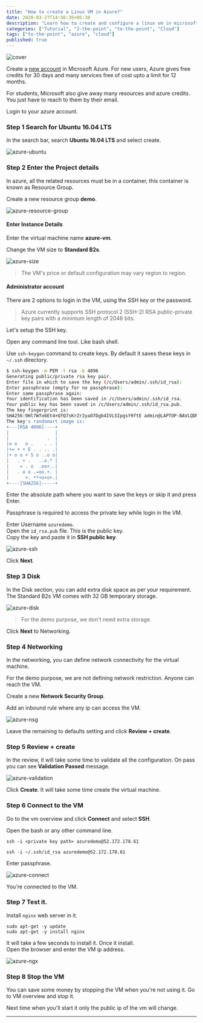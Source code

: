 ```yaml
---
title: "How to create a Linux VM in Azure?"
date: 2020-03-27T14:56:35+05:30
description: "Learn how to create and configure a linux vm in microsoft azure cloud."
categories: ["Tutorial", "2-the-point", "to-the-point", "Cloud"]
tags: ["to-the-point", "azure", "cloud"]
published: true
---
```

![cover](../images/clement-h-95YRwf6CNw8-unsplash.jpg)

Create a [new account](https://azure.microsoft.com/en-in/free/) in Microsoft Azure. For new users, Azure gives free credits for 30 days and many services free of cost upto a limit for 12 months.

For students, Microsoft also give away many resources and azure credits. You just have to reach to them by their email.

Login to your azure account.

### Step 1 Search for Ubuntu 16.04 LTS

In the search bar, search **Ubuntu 16.04 LTS** and select create.

![azure-ubuntu](./images/azure-ubuntu.PNG)

### Step 2 Enter the Project details

In azure, all the related resources must be in a container, this container is known as Resource Group.

Create a new resource group **demo**.

![azure-resource-group](./images/azure-rg.PNG)

#### Enter Instance Details

Enter the virtual machine name **azure-vm**.

Change the VM size to **Standard B2s**.

![azure-size](./images/azure-vm-size.PNG)

> The VM's price or default configuration may vary region to region.

#### Administrator account

There are 2 options to login in the VM, using the SSH key or the password.

> Azure currently supports SSH protocol 2 (SSH-2) RSA public-private key pairs with a minimum length of 2048 bits.

Let's setup the SSH key.

Open any command line tool. Like bash shell.

Use `ssh-keygen` command to create keys. By default it saves these keys in `~/.ssh` directory.

```sh
$ ssh-keygen -m PEM -t rsa -b 4096
Generating public/private rsa key pair.
Enter file in which to save the key (/c/Users/admin/.ssh/id_rsa):
Enter passphrase (empty for no passphrase):
Enter same passphrase again:
Your identification has been saved in /c/Users/admin/.ssh/id_rsa.
Your public key has been saved in /c/Users/admin/.ssh/id_rsa.pub.
The key fingerprint is:
SHA256:9Hl7Wfo6Et4+QfQ7sKrZr2yaO7Dgb4IVLSIpgsY9ftE admin@LAPTOP-BAVLQDM1
The key's randomart image is:
+---[RSA 4096]----+
|                 |
|              .  |
|o o   o .    . . |
|+= + + E . . .. .|
|+ o o + S o ..o o|
|   . + .   ..o.* |
|    = . o  .oo+..|
|   . o o .=oo.+. |
|      +. **+o+o+.|
+----[SHA256]-----+

```

Enter the absolute path where you want to save the keys or skip it and press Enter.

Passphrase is required to access the private key while login in the VM.

Enter Username `azuredemo`.  
Open the `id_rsa.pub` file. This is the public key.  
Copy the key and paste it in **SSH public key**.

![azure-ssh](./images/azure-ssh.PNG)

Click **Next**.

### Step 3 Disk

In the Disk section, you can add extra disk space as per your requirement. The Standard B2s VM comes with 32 GB temporary storage.

![azure-disk](./images/azure-disk.PNG)

> For the demo purpose, we don't need extra storage.

Click **Next** to Networking.

### Step 4 Networking

In the networking, you can define network connectivity for the virtual machine.

For the demo purpose, we are not defining network restriction. Anyone can reach the VM.

Create a new **Network Security Group**.

Add an inbound rule where any ip can access the VM.

![azure-nsg](./images/azure-vm-nsg.PNG)

Leave the remaining to defaults setting and click **Review + create**.

### Step 5 Review + create

In the review, it will take some time to validate all the configuration. On pass you can see **Validation Passed** message.

![azure-validation](./images/azure-vm-validation.PNG)

Click **Create**. It will take some time create the virtual machine.

### Step 6 Connect to the VM

Go to the vm overview and click **Connect** and select **SSH**.

Open the bash or any other command line.

```
ssh -i <private key path> azuredemo@52.172.178.61

ssh -i ~/.ssh/id_rsa azuredemo@52.172.178.61
```

Enter passphrase.

![azure-connect](./images/azure-vm-connect.PNG)

You're connected to the VM.

### Step 7 Test it.

Install `nginx` web server in it.

```
sudo apt-get -y update
sudo apt-get -y install nginx
```

It will take a few seconds to install it. Once it install.  
Open the browser and enter the VM ip address.

![azure-ngx](./images/azure-nginx.PNG)

### Step 8 Stop the VM

You can save some money by stopping the VM when you're not using it. Go to VM overview and stop it.

Next time when you'll start it only the public ip of the vm will change.

---